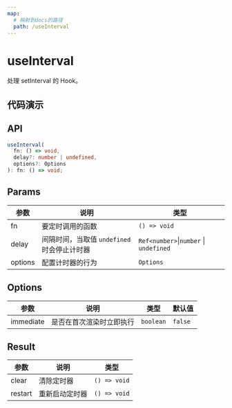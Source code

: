 ```yaml
---
map:
  # 映射到docs的路径
  path: /useInterval
---
```


# useInterval

处理 setInterval 的 Hook。

## 代码演示

<demo src="useInterval/demo.vue"
  language="vue"
  title="基本用法"
  desc="每2000ms，执行一次"> </demo>

## API

```typescript
useInterval(
  fn: () => void,
  delay?: number | undefined,
  options?: Options
): fn: () => void;
```

## Params

| 参数    | 说明                                        | 类型                                   |
| ------- | ------------------------------------------- | -------------------------------------- |
| fn      | 要定时调用的函数                            | `() => void`                           |
| delay   | 间隔时间，当取值 `undefined` 时会停止计时器 | `Ref<number>`\|`number` \| `undefined` |
| options | 配置计时器的行为                            | `Options`                              |

## Options

| 参数      | 说明                     | 类型      | 默认值  |
| --------- | ------------------------ | --------- | ------- |
| immediate | 是否在首次渲染时立即执行 | `boolean` | `false` |

## Result

| 参数    | 说明           | 类型         |
| ------- | -------------- | ------------ |
| clear   | 清除定时器     | `() => void` |
| restart | 重新启动定时器 | `() => void` |
